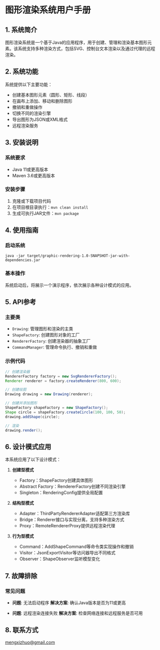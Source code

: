 # 图形渲染系统用户手册

## 1. 系统简介

图形渲染系统是一个基于Java的应用程序，用于创建、管理和渲染基本图形元素。该系统支持多种渲染方式，包括SVG、控制台文本渲染以及通过代理的远程渲染。

## 2. 系统功能

系统提供以下主要功能：

- 创建基本图形元素（圆形、矩形、线段）
- 在画布上添加、移动和删除图形
- 撤销和重做操作
- 切换不同的渲染引擎
- 导出图形为JSON或XML格式
- 远程渲染服务

## 3. 安装说明

### 系统要求
- Java 11或更高版本
- Maven 3.6或更高版本

### 安装步骤
1. 克隆或下载项目代码
2. 在项目根目录执行：`mvn clean install`
3. 生成可执行JAR文件：`mvn package`

## 4. 使用指南

### 启动系统
```
java -jar target/graphic-rendering-1.0-SNAPSHOT-jar-with-dependencies.jar
```

### 基本操作
系统启动后，将展示一个演示程序，依次展示各种设计模式的应用。

## 5. API参考

### 主要类
- `Drawing`: 管理图形和渲染的主类
- `ShapeFactory`: 创建图形对象的工厂
- `RendererFactory`: 创建渲染器的抽象工厂
- `CommandManager`: 管理命令执行、撤销和重做

### 示例代码
```java
// 创建渲染器
RendererFactory factory = new SvgRendererFactory();
Renderer renderer = factory.createRenderer(800, 600);

// 创建绘图
Drawing drawing = new Drawing(renderer);

// 创建并添加图形
ShapeFactory shapeFactory = new ShapeFactory();
Shape circle = shapeFactory.createCircle(100, 100, 50);
drawing.addShape(circle);

// 渲染
drawing.render();
```

## 6. 设计模式应用

本系统应用了以下设计模式：

1. **创建型模式**
   - Factory：ShapeFactory创建具体图形
   - Abstract Factory：RendererFactory创建不同渲染引擎
   - Singleton：RenderingConfig提供全局配置

2. **结构型模式**
   - Adapter：ThirdPartyRendererAdapter适配第三方渲染库
   - Bridge：Renderer接口与实现分离，支持多种渲染方式
   - Proxy：RemoteRendererProxy提供远程渲染代理

3. **行为型模式**
   - Command：AddShapeCommand等命令类实现操作和撤销
   - Visitor：JsonExportVisitor等访问器导出不同格式
   - Observer：ShapeObserver监听模型变化

## 7. 故障排除

### 常见问题
- **问题**: 无法启动程序
  **解决方案**: 确认Java版本是否为11或更高

- **问题**: 远程渲染连接失败
  **解决方案**: 检查网络连接和远程服务是否可用

## 8. 联系方式

mengxizhuo@gmail.com